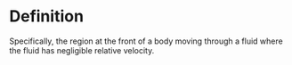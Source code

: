 # Definition

Specifically, the region at the front of a body moving through a fluid
where the fluid has negligible relative velocity.
